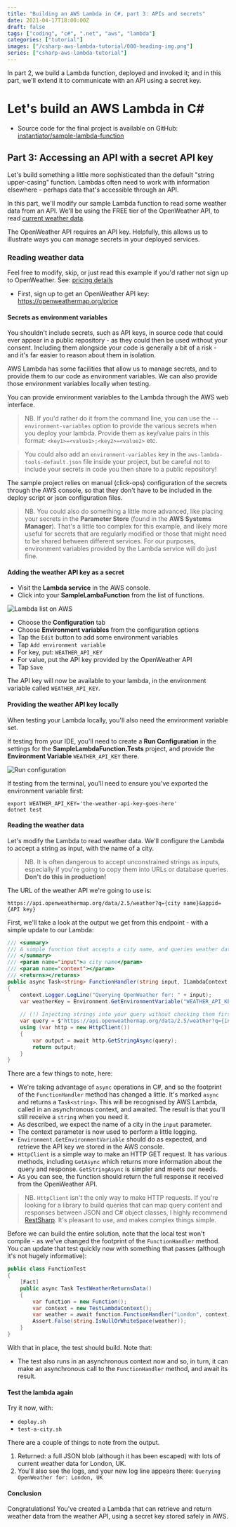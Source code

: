 ```yaml
---
title: "Building an AWS Lambda in C#, part 3: APIs and secrets"
date: 2021-04-17T18:00:00Z
draft: false
tags: ["coding", "c#", ".net", "aws", "lambda"]
categories: ["tutorial"]
images: ["/csharp-aws-lambda-tutorial/000-heading-img.png"]
series: ["csharp-aws-lambda-tutorial"]
---
```


In part 2, we build a Lambda function, deployed and invoked it; and in this part, we'll extend it to communicate with an API using a secret key.

# Let's build an AWS Lambda in C#

* Source code for the final project is available on GitHub: [instantiator/sample-lambda-function](https://github.com/instantiator/sample-lambda-function)

## Part 3: Accessing an API with a secret API key

Let's build something a little more sophisticated than the default "string upper-casing" function. Lambdas often need to work with information elsewhere - perhaps data that's accessible through an API.

In this part, we'll modify our sample Lambda function to read some weather data from an API. We'll be using the FREE tier of the OpenWeather API, to read [current weather data](https://openweathermap.org/current).

The OpenWeather API requires an API key. Helpfully, this allows us to illustrate ways you can manage secrets in your deployed services.

### Reading weather data

Feel free to modify, skip, or just read this example if you'd rather not sign up to OpenWeather. See: [pricing details](https://openweathermap.org/price)

* First, sign up to get an OpenWeather API key: https://openweathermap.org/price

#### Secrets as environment variables

You shouldn't include secrets, such as API keys, in source code that could ever appear in a public repository - as they could then be used without your consent. Including them alongside your code is generally a bit of a risk - and it's far easier to reason about them in isolation.

AWS Lambda has some facilities that allow us to manage secrets, and to provide them to our code as environment variables. We can also provide those environment variables locally when testing.

You can provide environment variables to the Lambda through the AWS web interface.

> NB. If you'd rather do it from the command line, you can use the `--environment-variables` option to provide the various secrets when you deploy your lambda. Provide them as key/value pairs in this format: `<key1>=<value1>;<key2>=<value2>` etc.

> You could also add an `environment-variables` key in the `aws-lambda-tools-default.json` file inside your project, but be careful not to include your secrets in code you then share to a public repository!

The sample project relies on manual (click-ops) configuration of the secrets through the AWS console, so that they don't have to be included in the deploy script or json configuration files.

> NB. You could also do something a little more advanced, like placing your secrets in the **Parameter Store** (found in the **AWS Systems Manager**). That's a little too complex for this example, and likely more useful for secrets that are regularly modified or those that might need to be shared between different services. For our purposes, environment variables provided by the Lambda service will do just fine.

#### Adding the weather API key as a secret

* Visit the **Lambda service** in the AWS console.
* Click into your **SampleLambaFunction** from the list of functions.

![Lambda list on AWS](/csharp-aws-lambda-tutorial/005-lambda-listed.png)

* Choose the **Configuration** tab
* Choose **Environment variables** from the configuration options
* Tap the `Edit` button to add some environment variables
* Tap `Add environment variable`
* For key, put: `WEATHER_API_KEY`
* For value, put the API key provided by the OpenWeather API
* Tap `Save`

The API key will now be available to your lambda, in the environment variable called `WEATHER_API_KEY`.

#### Providing the weather API key locally

When testing your Lambda locally, you'll also need the environment variable set.

If testing from your IDE, you'll need to create a **Run Configuration** in the settings for the **SampleLambdaFunction.Tests** project, and provide the **Environment Variable** `WEATHER_API_KEY` there.

![Run configuration](/csharp-aws-lambda-tutorial/003.5-run-configuration.png)

If testing from the terminal, you'll need to ensure you've exported the environment variable first:

```
export WEATHER_API_KEY='the-weather-api-key-goes-here'
dotnet test
```

#### Reading the weather data

Let's modify the Lambda to read weather data. We'll configure the Lambda to accept a string as input, with the name of a city.

> NB. It is often dangerous to accept unconstrained strings as inputs, especially if you're going to copy them into URLs or database queries. **Don't do this in production!**

The URL of the weather API we're going to use is:

```url
https://api.openweathermap.org/data/2.5/weather?q={city name}&appid={API key}
```

First, we'll take a look at the output we get from this endpoint - with a simple update to our Lambda:

```csharp
/// <summary>
/// A simple function that accepts a city name, and queries weather data for that city.
/// </summary>
/// <param name="input">a city name</param>
/// <param name="context"></param>
/// <returns></returns>
public async Task<string> FunctionHandler(string input, ILambdaContext context)
{
	context.Logger.LogLine("Querying OpenWeather for: " + input);
	var weatherKey = Environment.GetEnvironmentVariable("WEATHER_API_KEY");
	
	// (!) Injecting strings into your query without checking them first is dangerous. Don't do it in production!
	var query = $"https://api.openweathermap.org/data/2.5/weather?q={input}&appid={weatherKey}";
	using (var http = new HttpClient())
	{
		var output = await http.GetStringAsync(query);
		return output;
	}
}
```

There are a few things to note, here:

* We're taking advantage of `async` operations in C#, and so the footprint of the `FunctionHandler` method has changed a little. It's marked `async` and returns a `Task<string>`. This will be recognised by AWS Lambda, called in an asynchronous context, and awaited. The result is that you'll still receive a `string` when you need it.
* As described, we expect the name of a city in the `input` parameter.
* The context parameter is now used to perform a little logging.
* `Environment.GetEnvironmentVariable` should do as expected, and retrieve the API key we stored in the AWS console.
* `HttpClient` is a simple way to make an HTTP GET request. It has various methods, including `GetAsync` which returns more information about the query and response. `GetStringAsync` is simpler and meets our needs.
* As you can see, the function should return the full response it received from the OpenWeather API.

> NB. `HttpClient` isn't the only way to make HTTP requests. If you're looking for a library to build queries that can map query content and responses between JSON and C# object classes, I highly recommend [RestSharp](https://restsharp.dev/). It's pleasant to use, and makes complex things simple.

Before we can build the entire solution, note that the local test won't compile - as we've changed the footprint of the `FunctionHandler` method. You can update that test quickly now with something that passes (although it's not hugely informative):

```csharp
public class FunctionTest
{
	[Fact]
	public async Task TestWeatherReturnsData()
	{
		var function = new Function();
		var context = new TestLambdaContext();
		var weather = await function.FunctionHandler("London", context);
		Assert.False(string.IsNullOrWhiteSpace(weather));
	}
}
```

With that in place, the test should build. Note that:

* The test also runs in an asynchronous context now and so, in turn, it can make an asynchronous call to the `FunctionHandler` method, and await its result.

#### Test the lambda again

Try it now, with:

* `deploy.sh`
* `test-a-city.sh`

There are a couple of things to note from the output.

1. Returned: a full JSON blob (although it has been escaped) with lots of current weather data for London, UK.
2. You'll also see the logs, and your new log line appears there:
   `Querying OpenWeather for: London, UK`

#### Conclusion

Congratulations! You've created a Lambda that can retrieve and return weather data from the weather API, using a secret key stored safely in AWS.